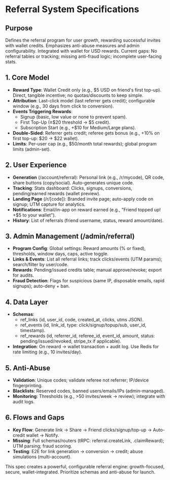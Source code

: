 # Referral System Specifications

## Purpose
Defines the referral program for user growth, rewarding successful invites with wallet credits. Emphasizes anti-abuse measures and admin configurability. Integrated with wallet for USD rewards. Current gaps: No referral tables or tracking; missing anti-fraud logic; incomplete user-facing stats.

## 1. Core Model
- **Reward Type**: Wallet Credit only (e.g., $5 USD on friend's first top-up). Direct, tangible incentive; no quotas/discounts to keep simple.
- **Attribution**: Last-click model (last referrer gets credit); configurable window (e.g., 30 days from click to conversion).
- **Events Triggering Rewards**:
  - Signup (basic, low value or none to prevent spam).
  - First Top-Up (≥$20 threshold → $5 credit).
  - Subscription Start (e.g., +$10 for Medium/Large plans).
- **Double-Sided**: Referrer gets credit; referee gets bonus (e.g., +10% on first top-up: $20 → $22 wallet).
- **Limits**: Per-user cap (e.g., $50/month total rewards); global program limits (admin-set).

## 2. User Experience
- **Generation** (/account/referral): Personal link (e.g., /r/mycode), QR code, share buttons (copy/social). Auto-generates unique code.
- **Tracking**: Stats dashboard: Clicks, signups, conversions, pending/earned rewards (wallet preview).
- **Landing Page** (/r/[code]): Branded invite page; auto-apply code on signup; UTM capture for analytics.
- **Notifications**: Email/in-app on reward earned (e.g., "Friend topped up! +$5 to your wallet").
- **History**: List of referrals (friend username, status, reward amount/date).

## 3. Admin Management (/admin/referral)
- **Program Config**: Global settings: Reward amounts (% or fixed), thresholds, window days, caps, active toggle.
- **Links & Events**: List all referral links; track clicks/events (UTM params); search/filter by user/code.
- **Rewards**: Pending/issued credits table; manual approve/revoke; export for audits.
- **Fraud Detection**: Flags for suspicious (same IP, disposable emails, rapid signups); auto-deny + ban.

## 4. Data Layer
- **Schemas**:
  - ref_links (id, user_id, code, created_at, clicks, utms JSON).
  - ref_events (id, link_id, type: click/signup/topup/sub, user_id, timestamp).
  - ref_rewards (id, referrer_id, referee_id, event_id, amount, status: pending/issued/revoked, stripe_tx if applicable).
- **Integration**: On reward → wallet transaction + audit log. Use Redis for rate limiting (e.g., 10 invites/day).

## 5. Anti-Abuse
- **Validation**: Unique codes; validate referee not referrer; IP/device fingerprinting.
- **Blacklists**: Reserved codes, banned users/emails/IPs (admin-managed).
- **Monitoring**: Thresholds (e.g., >50 invites/week → review); integrate with audit logs.

## 6. Flows and Gaps
- **Key Flow**: Generate link → Share → Friend clicks/signup/top-up → Auto-credit wallet → Notify.
- **Missing**: Full schemas/routers (tRPC: referral.createLink, .claimReward); UTM parsing; fraud scoring.
- **Testing**: E2E for link generation → conversion → credit; abuse simulations (multi-account).

This spec creates a powerful, configurable referral engine: growth-focused, secure, wallet-integrated. Prioritize schemas and anti-abuse for launch.